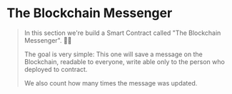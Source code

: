 # The Blockchain Messenger

> In this section we're build a Smart Contract called "The Blockchain Messenger". 💪🏻
>
> The goal is very simple: This one will save a message on the Blockchain, readable to everyone, write able only to the person who deployed to contract.
>
> We also count how many times the message was updated.